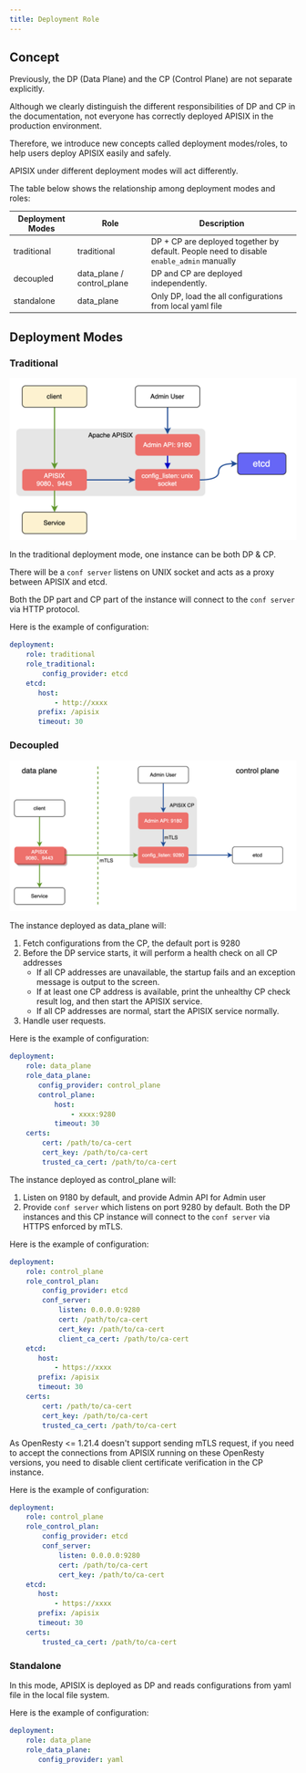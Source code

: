 ```yaml
---
title: Deployment Role
---
```


<!--
#
# Licensed to the Apache Software Foundation (ASF) under one or more
# contributor license agreements.  See the NOTICE file distributed with
# this work for additional information regarding copyright ownership.
# The ASF licenses this file to You under the Apache License, Version 2.0
# (the "License"); you may not use this file except in compliance with
# the License.  You may obtain a copy of the License at
#
#     http://www.apache.org/licenses/LICENSE-2.0
#
# Unless required by applicable law or agreed to in writing, software
# distributed under the License is distributed on an "AS IS" BASIS,
# WITHOUT WARRANTIES OR CONDITIONS OF ANY KIND, either express or implied.
# See the License for the specific language governing permissions and
# limitations under the License.
#
-->

## Concept

Previously, the DP (Data Plane) and the CP (Control Plane) are not separate explicitly.

Although we clearly distinguish the different responsibilities of DP and CP in the documentation, not everyone has correctly deployed APISIX in the production environment.

Therefore, we introduce new concepts called deployment modes/roles, to help users deploy APISIX easily and safely.

APISIX under different deployment modes will act differently.

The table below shows the relationship among deployment modes and roles:

| Deployment Modes | Role                       | Description                                                                              |
|------------------|----------------------------|------------------------------------------------------------------------------------------|
| traditional      | traditional                | DP + CP are deployed together by default. People need to disable `enable_admin` manually |
| decoupled        | data_plane / control_plane | DP and CP are deployed independently.                                                    |
| standalone       | data_plane                 | Only DP, load the all configurations from local yaml file                                |

## Deployment Modes

### Traditional

![traditional](../../../assets/images/deployment-traditional.png)

In the traditional deployment mode, one instance can be both DP & CP.

There will be a `conf server` listens on UNIX socket and acts as a proxy between APISIX and etcd.

Both the DP part and CP part of the instance will connect to the `conf server` via HTTP protocol.

Here is the example of configuration:

```yaml title="conf/config.yaml"
deployment:
    role: traditional
    role_traditional:
        config_provider: etcd
    etcd:
       host:
           - http://xxxx
       prefix: /apisix
       timeout: 30
```

### Decoupled

![decoupled](../../../assets/images/deployment-cp_and_dp.png)

The instance deployed as data_plane will:

1. Fetch configurations from the CP, the default port is 9280
2. Before the DP service starts, it will perform a health check on all CP addresses
    - If all CP addresses are unavailable, the startup fails and an exception message is output to the screen.
    - If at least one CP address is available, print the unhealthy CP check result log, and then start the APISIX service.
    - If all CP addresses are normal, start the APISIX service normally.
3. Handle user requests.

Here is the example of configuration:

```yaml title="conf/config.yaml"
deployment:
    role: data_plane
    role_data_plane:
       config_provider: control_plane
       control_plane:
           host:
               - xxxx:9280
           timeout: 30
    certs:
        cert: /path/to/ca-cert
        cert_key: /path/to/ca-cert
        trusted_ca_cert: /path/to/ca-cert
```

The instance deployed as control_plane will:

1. Listen on 9180 by default, and provide Admin API for Admin user
2. Provide `conf server` which listens on port 9280 by default. Both the DP instances and this CP instance will connect to the `conf server` via HTTPS enforced by mTLS.

Here is the example of configuration:

```yaml title="conf/config.yaml"
deployment:
    role: control_plane
    role_control_plan:
        config_provider: etcd
        conf_server:
            listen: 0.0.0.0:9280
            cert: /path/to/ca-cert
            cert_key: /path/to/ca-cert
            client_ca_cert: /path/to/ca-cert
    etcd:
       host:
           - https://xxxx
       prefix: /apisix
       timeout: 30
    certs:
        cert: /path/to/ca-cert
        cert_key: /path/to/ca-cert
        trusted_ca_cert: /path/to/ca-cert
```

As OpenResty <= 1.21.4 doesn't support sending mTLS request, if you need to accept the connections from APISIX running on these OpenResty versions,
you need to disable client certificate verification in the CP instance.

Here is the example of configuration:

```yaml title="conf/config.yaml"
deployment:
    role: control_plane
    role_control_plan:
        config_provider: etcd
        conf_server:
            listen: 0.0.0.0:9280
            cert: /path/to/ca-cert
            cert_key: /path/to/ca-cert
    etcd:
       host:
           - https://xxxx
       prefix: /apisix
       timeout: 30
    certs:
        trusted_ca_cert: /path/to/ca-cert
```

### Standalone

In this mode, APISIX is deployed as DP and reads configurations from yaml file in the local file system.

Here is the example of configuration:

```yaml title="conf/config.yaml"
deployment:
    role: data_plane
    role_data_plane:
       config_provider: yaml
```
